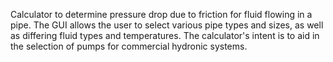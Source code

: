 Calculator to determine pressure drop due to friction for fluid flowing in a pipe.
The GUI allows the user to select various pipe types and sizes, as well as differing fluid types and temperatures.
The calculator's intent is to aid in the selection of pumps for commercial hydronic systems.
